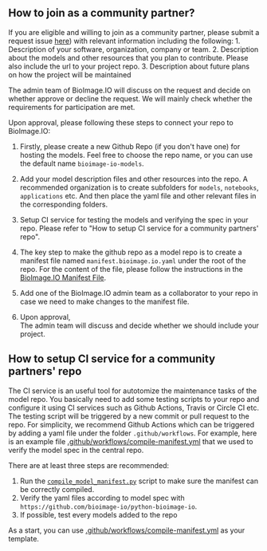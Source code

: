 
## How to join as a community partner?
If you are eligible and willing to join as a community partner, please submit a request issue [here](https://github.com/bioimage-io/bioimage-io-models/issues/27)) with relevant information including the following:
    1. Description of your software, organization, company or team.
    2. Description about the models and other resources that you plan to contribute. Please also include the url to your project repo.
    3. Description about future plans on how the project will be maintained 

The admin team of BioImage.IO will discuss on the request and decide on whether approve or decline the request. We will mainly check whether the requirements for participation are met.

Upon approval, please following these steps to connect your repo to BioImage.IO:

1. Firstly, please create a new Github Repo (if you don't have one) for hosting the models. Feel free to choose the repo name, or you can use the default name `bioimage-io-models`.
2. Add your model description files and other resources into the repo. A recommended organization is to create subfolders for `models`, `notebooks`, `applications` etc. And then place the yaml file and other relevant files in the corresponding folders.
3. Setup CI service for testing the models and verifying the spec in your repo. Please refer to "How to setup CI service for a community partners' repo".
3. The key step to make the github repo as a model repo is to create a manifest file named `manifest.bioimage.io.yaml` under the root of the repo. For the content of the file, please follow the instructions in the [BioImage.IO Manifest File](/community_partners/manifest-format.md).

4. Add one of the BioImage.IO admin team as a collaborator to your repo in case we need to make changes to the manifest file.

5. Upon approval,  
The admin team will discuss and decide whether we should include your project.


## How to setup CI service for a community partners' repo

The CI service is an useful tool for autotomize the maintenance tasks of the model repo. You basically need to add some testing scripts to your repo and  configure it using CI services such as Github Actions,  Travis or Circle CI etc. The testing script will be triggered by a new commit or pull request to the repo. For simplicity, we recommend Github Actions which can be triggered by adding a yaml file under the folder `.github/workflows`. For example, here is an example file [.github/workflows/compile-manifest.yml](https://github.com/deepimagej/models/blob/master/.github/workflows/compile-manifest.yml) that we used to verify the model spec in the central repo.

There are at least three steps are recommended:
 1. Run the [`compile_model_manifest.py`](https://github.com/bioimage-io/bioimage-io-models/blob/master/manifest.bioimage.io.yaml) script to make sure the manifest can be correctly compiled.
 2. Verify the yaml files according to model spec with `https://github.com/bioimage-io/python-bioimage-io`.
 3. If possible, test every models added to the repo

As a start, you can use [.github/workflows/compile-manifest.yml](https://github.com/deepimagej/models/blob/master/.github/workflows/compile-manifest.yml) as your template.